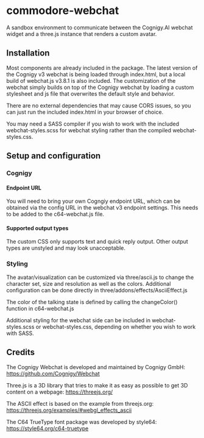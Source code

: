 # commodore-webchat
A sandbox environment to communicate between the Cognigy.AI webchat widget and a three.js instance that renders a custom avatar.


## Installation
Most components are already included in the package. The latest version of the Cognigy v3 webchat is being loaded through index.html, but a local build of webchat.js v3.8.1 is also included. The customization of the webchat simply builds on top of the Cognigy webchat by loading a custom stylesheet and js file that overwrites the default style and behavior.

There are no external dependencies that may cause CORS issues, so you can just run the included index.html in your browser of choice.

You may need a SASS compiler if you wish to work with the included webchat-styles.scss for webchat styling rather than the compiled webchat-styles.css.


## Setup and configuration

### Cognigy

#### Endpoint URL
You will need to bring your own Cogngiy endpoint URL, which can be obtained via the config URL in the webchat v3 endpoint settings. This needs to be added to the c64-webchat.js file.

#### Supported output types
The custom CSS only supports text and quick reply output. Other output types are unstyled and may look unacceptable.

### Styling
The avatar/visualization can be customized via three/ascii.js to change the character set, size and resolution as well as the colors. Additional configuration can be done directly in three/addons/effects/AsciiEffect.js 

The color of the talking state is defined by calling the changeColor() function in c64-webchat.js

Additional styling for the webchat side can be included in webchat-styles.scss or webchat-styles.css, depending on whether you wish to work with SASS.


## Credits

The Cognigy Webchat is developed and maintained by Cognigy GmbH:
https://github.com/Cognigy/Webchat

Three.js is a 3D library that tries to make it as easy as possible to get 3D content on a webpage:
https://threejs.org/

The ASCII effect is based on the example from threejs.org:
https://threejs.org/examples/#webgl_effects_ascii

The C64 TrueType font package was developed by style64:
https://style64.org/c64-truetype



